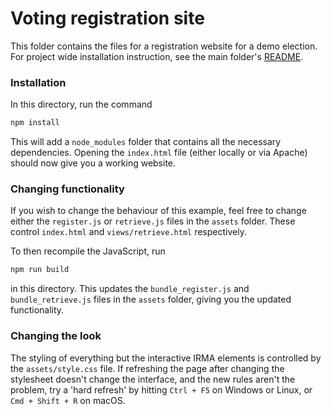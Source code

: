 # Voting registration site

This folder contains the files for a registration website for a demo election. For project wide installation instruction, see the main folder's [README](../README.md).

### Installation
In this directory, run the command
```bash
npm install
```
This will add a `node_modules` folder that contains all the necessary dependencies. Opening the `index.html` file (either locally or via Apache) should now give you a working website.

### Changing functionality
If you wish to change the behaviour of this example, feel free to change either the `register.js` or `retrieve.js` files in the `assets` folder. These control `index.html` and `views/retrieve.html` respectively.

To then recompile the JavaScript, run
```bash
npm run build
```
in this directory. This updates the `bundle_register.js` and `bundle_retrieve.js` files in the `assets` folder, giving you the updated functionality.

### Changing the look
The styling of everything but the interactive IRMA elements is controlled by the `assets/style.css` file.
If refreshing the page after changing the stylesheet doesn't change the interface, and the new rules aren't the problem, try a 'hard refresh' by hitting `Ctrl + F5` on Windows or Linux, or `Cmd + Shift + R` on macOS.

